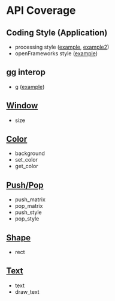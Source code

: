 # API Coverage

## Coding Style (Application)

- processing style ([example](https://github.com/cc4v/cc4v-examples/blob/main/hello_world/main.v), [example2](https://github.com/cc4v/cc4v-examples/blob/main/hello_world2/main.v))
- openFrameworks style ([example](https://github.com/cc4v/cc4v-examples/blob/main/hello_world3/main.v))

## gg interop

- g ([example](https://github.com/cc4v/cc4v-examples/blob/main/gg/main.v))

## [Window](../window.v)

- size

## [Color](../color.v)

- background
- set_color
- get_color

## [Push/Pop](../push_pop.v)

- push_matrix
- pop_matrix
- push_style
- pop_style

## [Shape](../shape.v)

- rect

## [Text](../text.v)

- text
- draw_text
